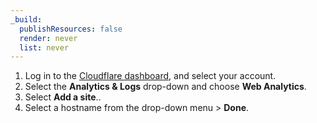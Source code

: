 ```yaml
---
_build:
  publishResources: false
  render: never
  list: never
---
```


1. Log in to the [Cloudflare dashboard](https://dash.cloudflare.com/login), and select your account.
2. Select the **Analytics & Logs** drop-down and choose **Web Analytics**.
3. Select **Add a site**..
4. Select a hostname from the drop-down menu > **Done**.
